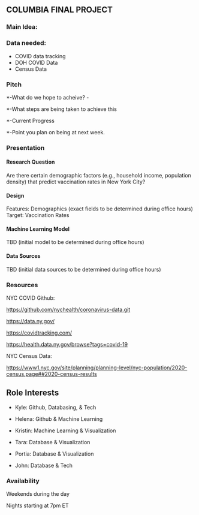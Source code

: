 ## **COLUMBIA FINAL PROJECT**

### Main Idea:

 
### Data needed: 

  * COVID data tracking 
  * DOH COVID Data
  * Census Data

### Pitch 

  *-What do we hope to acheive? -

  *-What steps are being taken to achieve this

  *-Current Progress

  *-Point you plan on being at next week.

### Presentation

#### Research Question
Are there certain demographic factors (e.g., household income, population density) that predict vaccination rates in New York City?

#### Design
Features: Demographics (exact fields to be determined during office hours)<br/>
Target: Vaccination Rates

#### Machine Learning Model
TBD (initial model to be determined during office hours)

#### Data Sources
TBD (initial data sources to be determined during office hours)

### __Resources__


NYC COVID Github:

https://github.com/nychealth/coronavirus-data.git

https://data.ny.gov/

https://covidtracking.com/

https://health.data.ny.gov/browse?tags=covid-19

NYC Census Data:

https://www1.nyc.gov/site/planning/planning-level/nyc-population/2020-census.page##2020-census-results

## Role Interests

* Kyle: Github, Databasing, & Tech

* Helena: Github & Machine Learning

* Kristin: Machine Learning & Visualization

* Tara: Database & Visualization

* Portia: Database & Visualization

* John: Database & Tech


### Availability

Weekends during the day

Nights starting at 7pm ET




